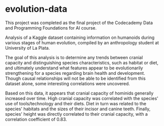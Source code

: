 # evolution-data
This project was completed as the final project of the Codecademy Data and Programming Foundations for AI course.

Analysis of a Kaggle dataset containing information on humanoids during various stages of human evolution, compiled by an anthropology student at University of La Plata.

The goal of this analysis is to determine any trends between cranial capacity and distinguishing species characteristics, such as habitat or diet, and ultimately understand what features appear to be evolutionarily strengthening for a species regarding brain health and development. Though causal relationships will not be able to be identified from this dataset alone, some interesting correlations were uncovered.

Based on this data, it appears that cranial capacity of hominids generally increased over time. High cranial capacity was correlated with the species' use of tools/technology and their diets. Diet in turn was related to the species' habitats and the sizes of their incisor and canine teeth. Finally, species' height was directly correlated to their cranial capacity, with a correlation coefficient of 0.83.
